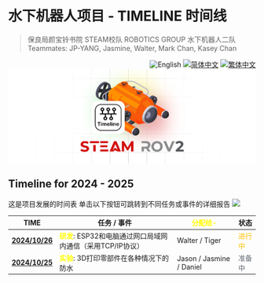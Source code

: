 # 水下机器人项目 - TIMELINE 时间线
<link rel="stylesheet" type="text/css" href="./markdown-resource/fontawesome/all.min.css">
<link rel="stylesheet" type="text/css" href="./markdown-resource/fontawesome/fontawesome.min.css">
<link rel="stylesheet" type="text/css" href="./markdown-resource/fontawesome/brands.min.css">
<link rel="stylesheet" type="text/css" href="./markdown-resource/fontawesome/solid.min.css">
<link rel="stylesheet" type="text/css" href="./markdown-resource/fontawesome/regular.min.css">
<link rel="stylesheet" type="text/css" href="./markdown-resource/fontawesome/thin.min.css">
<link rel="stylesheet" type="text/css" href="./markdown-resource/fontawesome/light.min.css">
<link rel="stylesheet" type="text/css" href="./markdown-resource/fontawesome/duotone.min.css">
<link rel="stylesheet" type="text/css" href="./markdown-resource/fontawesome/sharp-solid.min.css">

> 保良局颜宝铃书院 STEAM校队 ROBOTICS GROUP 水下机器人二队</br>
> Teammates: JP-YANG, Jasmine, Walter, Mark Chan, Kasey Chan
<div align="right">
<img src="https://img.shields.io/badge/-English-A31F34?style=for-the-badge" alt="English" />
<a title="zh-CN" href="README_zh-CN.md"><img src="https://img.shields.io/badge/-%E7%AE%80%E4%BD%93%E4%B8%AD%E6%96%87-545759?style=for-the-badge" alt="简体中文"></a>
<a title="zh-TW" href="README_zh-TW.md"><img src="https://img.shields.io/badge/-%E7%B9%81%E4%BD%93%E4%B8%AD%E6%96%87-545759?style=for-the-badge" alt="繁体中文"></a>
</div>
<img align="center" src="./markdown-resource/timline-c-ROV.png"alt="cover-ROV2">

## Timeline for 2024 - 2025
这是项目发展的时间表
单击以下按钮可跳转到不同任务或事件的详细报告
<a href="./reports/TASK-BASED-REPORTS.md"><img src="https://img.shields.io/badge/-Task based reports-FFFF00?style=for-the-badge"></a>

| TIME                  | 任务 / 事件                                                             | <font color="#ffff00">分配给-</font> | 状态                               |
| --------------------- | ------------------------------------------------------------------- | --------------------------------- | -------------------------------- |
| **<u>2024/10/26</u>** | **<font color="#ffff00">研发</font>**: ESP32和电脑通过网口局域网内通信（采用TCP/IP协议） | Walter / Tiger                    | <font color="#ffc000">进行中</font> |
| **<u>2024/10/25</u>** | **<font color="#ffff00">实验</font>**: 3D打印零部件在各种情况下的防水               | Jason / Jasmine / Daniel          | <font color="#646a73">准备中</font> |

